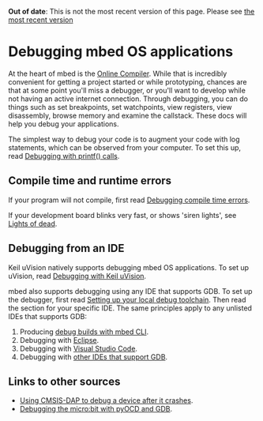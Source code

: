 <span class="warnings">**Out of date**: This is not the most recent version of this page. Please see [the most recent version](https://os.mbed.com/docs/latest/tutorials/debugging-applications.html)</span>
# Debugging mbed OS applications

At the heart of mbed is the [Online Compiler](https://docs.mbed.com/docs/mbed-os-handbook/en/5.3/dev_tools/online_comp/). While that is incredibly convenient for getting a project started or while prototyping, chances are that at some point you'll miss a debugger, or you'll want to develop while not having an active internet connection. Through debugging, you can do things such as set breakpoints, set watchpoints, view registers, view disassembly, browse memory and examine the callstack. These docs will help you debug your applications.

The simplest way to debug your code is to augment your code with log statements, which can be observed from your computer. To set this up, read [Debugging with printf() calls](Debugging/printf.md).

## Compile time and runtime errors

If your program will not compile, first read [Debugging compile time errors](Debugging/compile_time.md).

If your development board blinks very fast, or shows 'siren lights', see [Lights of dead](Debugging/lights_of_dead.md).

## Debugging from an IDE

Keil uVision natively supports debugging mbed OS applications. To set up uVision, read [Debugging with Keil uVision](Debugging/Keil.md).

mbed also supports debugging using any IDE that supports GDB. To set up the debugger, first read [Setting up your local debug toolchain](Debugging/toolchain.md). Then read the section for your specific IDE. The same principles apply to any unlisted IDEs that supports GDB:

1. Producing [debug builds with mbed CLI](Debugging/debug_builds.md).
1. Debugging with [Eclipse](Debugging/Debugging_Eclipse_pyOCD.md).
1. Debugging with [Visual Studio Code](Debugging/vscode.md).
1. Debugging with [other IDEs that support GDB](Debugging/other_ides.md).

## Links to other sources

* [Using CMSIS-DAP to debug a device after it crashes](https://developer.mbed.org/blog/entry/Post-mortem-debugging-with-ARM-mbed/).
* [Debugging the micro:bit with pyOCD and GDB](Debugging/debugging_microbit.md).